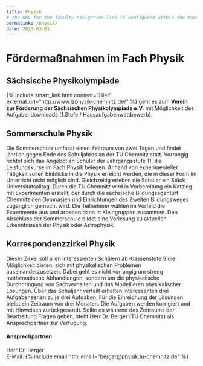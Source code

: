```yaml
---
title: Physik
# the URL for the faculty navigation link is configured within the topnav and must be the same as this permalink
permalink: /physik/
date: 2023-03-01
---
```


# Fördermaßnahmen im Fach Physik

## Sächsische Physikolympiade

{% include smart_link.html content="Hier" external_url="http://www.lzphysik-chemnitz.de/" %} geht es zum **Verein zur Förderung der Sächsischen Physikolympiade e.V.**
mit Möglichkeit des Aufgabendownloads (1.Stufe / Hausaufgabenwettbewerb).

## Sommerschule Physik

Die Sommerschule umfasst einen Zeitraum von zwei Tagen und findet jährlich gegen Ende des Schuljahres an der TU Chemnitz
statt. Vorrangig richtet sich das Angebot an Schüler der Jahrgangsstufe 11, die Leistungskurse im Fach Physik belegen.
Anhand von experimenteller Tätigkeit sollen Einblicke in die Physik erreicht werden, die in dieser Form im Unterricht
nicht möglich sind. Gleichzeitig erleben die Schüler ein Stück Universitätsalltag.
Durch die TU Chemnitz wird in Vorbereitung ein Katalog mit Experimenten erstellt, der durch die sächsische
Bildungsagenturt Chemnitz den Gymnasien und Einrichtungen des Zweiten Bildungsweges zugänglich gemacht wird. Die
Teilnehmer wählen im Vorfeld die Experimente aus und arbeiten dann in Kleingruppen zusammen.
Den Abschluss der Sommerschule bildet eine Vorlesung zu aktuellen Erkenntnissen der Physik oder Astrophysik.

## Korrespondenzzirkel Physik

Dieser Zirkel soll allen interessierten Schülern ab Klassenstufe 9 die Möglichkeit bieten, sich mit physikalischen
Problemen auseinanderzusetzen. Dabei geht es nicht vorrangig um streng mathematische Abhandlungen, sondern um die
physikalische Durchdringung von Sachverhalten und das Modellieren physikalischer Lösungen.
Über das Schuljahr verteilt erhalten Interessenten drei Aufgabenserien zu je drei Aufgaben. Für die Einreichung der
Lösungen bleibt ein Zeitraum von drei Monaten. Die Aufgaben werden korrigiert und mit Hinweisen zurückgesandt.
Sollte es während des Zeitraums der Bearbeitung Fragen geben, steht Herr Dr. Berger (TU Chemnitz) als Ansprechpartner
zur Verfügung.

#### Ansprechpartner:

Herr Dr. Berger<br>
E-Mail: {% include email.html email="berger@physik.tu-chemnitz.de" %}